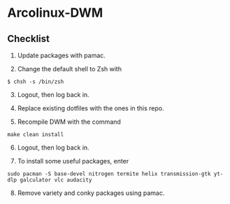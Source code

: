 # Arcolinux-DWM

## Checklist

1. Update packages with pamac.

2. Change the default shell to Zsh with

```
$ chsh -s /bin/zsh
```

3. Logout, then log back in.

4. Replace existing dotfiles with the ones in this repo.

5. Recompile DWM with the command

```
make clean install
```

6. Logout, then log back in.

7. To install some useful packages, enter

```
sudo pacman -S base-devel nitrogen termite helix transmission-gtk yt-dlp galculator vlc audacity
```

8. Remove variety and conky packages using pamac. 
